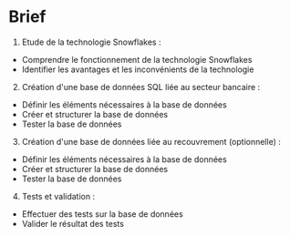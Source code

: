 # Brief

1. Etude de la technologie Snowflakes :
- Comprendre le fonctionnement de la technologie Snowflakes
- Identifier les avantages et les inconvénients de la technologie

2. Création d'une base de données SQL liée au secteur bancaire :
- Définir les éléments nécessaires à la base de données
- Créer et structurer la base de données
- Tester la base de données

3. Création d'une base de données liée au recouvrement (optionnelle) :
- Définir les éléments nécessaires à la base de données
- Créer et structurer la base de données
- Tester la base de données

4. Tests et validation :
- Effectuer des tests sur la base de données
- Valider le résultat des tests



